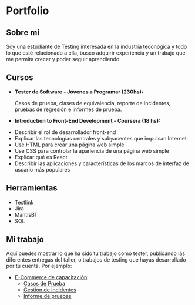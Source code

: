 # Portfolio
## Sobre mí
Soy una estudiante de Testing interesada en la industria teconógica y todo lo que esté relacionado a ella, busco adquirir experiencia y un trabajo que me permita crecer y poder seguir aprendiendo.

## Cursos
* **Tester de Software - Jóvenes a Programar (230hs):**

  Casos de prueba, clases de equivalencia, reporte de incidentes, pruebas de regresión e informes de prueba.
  
* **Introduction to Front-End Development - Coursera (18 hs):**

 - Describir el rol de desarrollador front-end
- Explicar las tecnologías centrales y subyacentes que impulsan Internet.
- Use HTML para crear una página web simple
- Use CSS para controlar la apariencia de una página web simple
- Explicar qué es React
- Describir las aplicaciones y características de los marcos de interfaz de usuario más populares
  
## Herramientas
* Testlink
* Jira
* MantisBT
* SQL

## Mi trabajo
Aquí puedes mostrar lo que ha sido tu trabajo como tester, publicando las diferentes entregas del taller, o trabajos de testing que hayas desarrollado por tu cuenta. Por ejemplo:

* [E-Commerce de capacitación](https://japceibal.github.io/e-mercado-TESTING/index.html):
  * [Casos de Prueba](https://docs.google.com/spreadsheets/d/1uI48xT7pa8qZ2EONbW3QlaVgkNA4gIDvB-Qem7cQfek/edit?usp=sharing)
  * [Gestión de incidentes](https://docs.google.com/spreadsheets/d/1aSGSXZDzOkl9Px-3aGWipjSNvndMHAHE/edit?usp=sharing&ouid=103909047722038717658&rtpof=true&sd=true)
  * [Informe de pruebas](https://docs.google.com/document/d/15YJAlHs1cR6RIbtaxXKOum_Knx7wCvGu/edit?usp=sharing&ouid=103909047722038717658&rtpof=true&sd=true)

